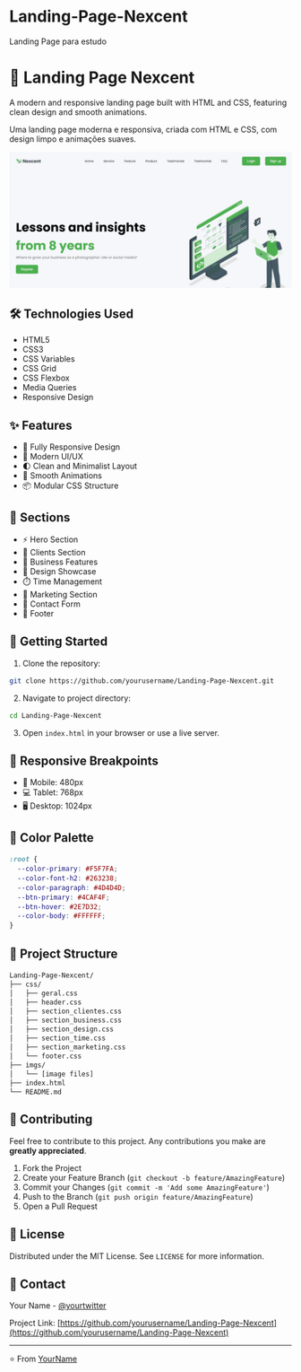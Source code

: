 # Landing-Page-Nexcent
 Landing Page para estudo
# 🚀 Landing Page Nexcent

A modern and responsive landing page built with HTML and CSS, featuring clean design and smooth animations.

Uma landing page moderna e responsiva, criada com HTML e CSS, com design limpo e animações suaves.

![Nexcent Preview](./imgs/preview.png)

## 🛠️ Technologies Used

- HTML5
- CSS3
- CSS Variables
- CSS Grid
- CSS Flexbox
- Media Queries
- Responsive Design

## ✨ Features

- 📱 Fully Responsive Design
- 🎨 Modern UI/UX
- 🌓 Clean and Minimalist Layout
- 🔄 Smooth Animations
- 📦 Modular CSS Structure

## 🎯 Sections

- ⚡ Hero Section
- 👥 Clients Section
- 💼 Business Features
- 🎨 Design Showcase
- ⏱️ Time Management
- 📢 Marketing Section
- 📝 Contact Form
- 👣 Footer

## 🚀 Getting Started

1. Clone the repository:
```bash
git clone https://github.com/yourusername/Landing-Page-Nexcent.git
```

2. Navigate to project directory:
```bash
cd Landing-Page-Nexcent
```

3. Open `index.html` in your browser or use a live server.

## 📱 Responsive Breakpoints

- 📱 Mobile: 480px
- 💻 Tablet: 768px
- 🖥️ Desktop: 1024px

## 🎨 Color Palette

```css
:root {
  --color-primary: #F5F7FA;
  --color-font-h2: #263238;
  --color-paragraph: #4D4D4D;
  --btn-primary: #4CAF4F;
  --btn-hover: #2E7D32;
  --color-body: #FFFFFF;
}
```

## 📝 Project Structure

```
Landing-Page-Nexcent/
├── css/
│   ├── geral.css
│   ├── header.css
│   ├── section_clientes.css
│   ├── section_business.css
│   ├── section_design.css
│   ├── section_time.css
│   ├── section_marketing.css
│   └── footer.css
├── imgs/
│   └── [image files]
├── index.html
└── README.md
```

## 🤝 Contributing

Feel free to contribute to this project. Any contributions you make are **greatly appreciated**.

1. Fork the Project
2. Create your Feature Branch (`git checkout -b feature/AmazingFeature`)
3. Commit your Changes (`git commit -m 'Add some AmazingFeature'`)
4. Push to the Branch (`git push origin feature/AmazingFeature`)
5. Open a Pull Request

## 📜 License

Distributed under the MIT License. See `LICENSE` for more information.

## 📧 Contact

Your Name - [@yourtwitter](https://twitter.com/yourtwitter)

Project Link: [https://github.com/yourusername/Landing-Page-Nexcent](https://github.com/yourusername/Landing-Page-Nexcent)

---
⭐️ From [YourName](https://github.com/yourusername)